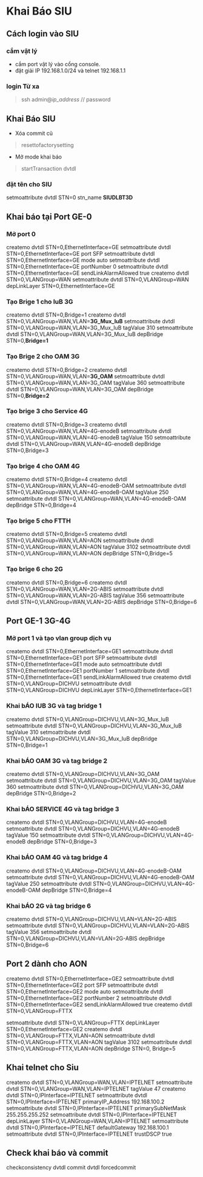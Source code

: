 # Khai Báo SIU
## Cách login vào SIU
### cắm vật lý
- cắm port vật lý vào cổng console.
- đặt giải IP 192.168.1.0/24 và telnet 192.168.1.1
### login Từ xa
>ssh admin@*ip_address*
// password
## Khai Báo  SIU
- Xóa commit cũ
>resettofactorysetting
- Mở mode khai báo
>startTransaction dvtdl
### đặt tên cho SIU
setmoattribute dvtdl STN=0 stn_name **SIUDLBT3D**
## Khai báo tại Port GE-0
### Mở port 0
createmo dvtdl STN=0,EthernetInterface=GE
setmoattribute dvtdl STN=0,EthernetInterface=GE port SFP
setmoattribute dvtdl STN=0,EthernetInterface=GE mode auto
setmoattribute dvtdl STN=0,EthernetInterface=GE portNumber 0
setmoattribute dvtdl STN=0,EthernetInterface=GE sendLinkAlarmAllowed true
createmo dvtdl STN=0,VLANGroup=WAN
setmoattribute dvtdl STN=0,VLANGroup=WAN depLinkLayer STN=0,EthernetInterface=GE
### Tạo Brige 1 cho IuB 3G
createmo dvtdl STN=0,Bridge=1
createmo dvtdl STN=0,VLANGroup=WAN,VLAN=**3G_Mux_IuB**
setmoattribute dvtdl STN=0,VLANGroup=WAN,VLAN=3G_Mux_IuB tagValue 310
setmoattribute dvtdl STN=0,VLANGroup=WAN,VLAN=3G_Mux_IuB depBridge STN=0,**Bridge=1**
### Tạo Brige 2 cho OAM 3G
createmo dvtdl STN=0,Bridge=2
createmo dvtdl STN=0,VLANGroup=WAN,VLAN=**3G_OAM**
setmoattribute dvtdl STN=0,VLANGroup=WAN,VLAN=3G_OAM tagValue 360
setmoattribute dvtdl STN=0,VLANGroup=WAN,VLAN=3G_OAM depBridge STN=0,**Bridge=2**
### Tạo brige 3 cho Service 4G
createmo dvtdl STN=0,Bridge=3
createmo dvtdl STN=0,VLANGroup=WAN,VLAN=4G-enodeB
setmoattribute dvtdl STN=0,VLANGroup=WAN,VLAN=4G-enodeB tagValue 150
setmoattribute dvtdl STN=0,VLANGroup=WAN,VLAN=4G-enodeB depBridge STN=0,Bridge=3
### Tạo brige 4 cho OAM 4G
createmo dvtdl STN=0,Bridge=4
createmo dvtdl STN=0,VLANGroup=WAN,VLAN=4G-enodeB-OAM
setmoattribute dvtdl STN=0,VLANGroup=WAN,VLAN=4G-enodeB-OAM tagValue 250
setmoattribute dvtdl STN=0,VLANGroup=WAN,VLAN=4G-enodeB-OAM depBridge STN=0,Bridge=4
### Tạo brige 5 cho FTTH
createmo dvtdl STN=0,Bridge=5
createmo dvtdl STN=0,VLANGroup=WAN,VLAN=AON
setmoattribute dvtdl STN=0,VLANGroup=WAN,VLAN=AON tagValue 3102
setmoattribute dvtdl STN=0,VLANGroup=WAN,VLAN=AON depBridge STN=0,Bridge=5
### Tạo brige 6 cho 2G
createmo dvtdl STN=0,Bridge=6
createmo dvtdl STN=0,VLANGroup=WAN,VLAN=2G-ABIS
setmoattribute dvtdl STN=0,VLANGroup=WAN,VLAN=2G-ABIS tagValue 356
setmoattribute dvtdl STN=0,VLANGroup=WAN,VLAN=2G-ABIS depBridge STN=0,Bridge=6

## Port GE-1 3G-4G
### Mở port 1 và tạo vlan group dịch vụ
createmo dvtdl STN=0,EthernetInterface=GE1
setmoattribute dvtdl STN=0,EthernetInterface=GE1 port SFP
setmoattribute dvtdl STN=0,EthernetInterface=GE1 mode auto
setmoattribute dvtdl STN=0,EthernetInterface=GE1 portNumber 1
setmoattribute dvtdl STN=0,EthernetInterface=GE1 sendLinkAlarmAllowed true
createmo dvtdl STN=0,VLANGroup=DICHVU
setmoattribute dvtdl STN=0,VLANGroup=DICHVU depLinkLayer STN=0,EthernetInterface=GE1
### Khai bÁO IUB 3G và tag bridge 1
createmo dvtdl STN=0,VLANGroup=DICHVU,VLAN=3G_Mux_IuB
setmoattribute dvtdl STN=0,VLANGroup=DICHVU,VLAN=3G_Mux_IuB tagValue 310
setmoattribute dvtdl STN=0,VLANGroup=DICHVU,VLAN=3G_Mux_IuB depBridge STN=0,Bridge=1
### Khai bÁO OAM 3G và tag bridge 2
createmo dvtdl STN=0,VLANGroup=DICHVU,VLAN=3G_OAM
setmoattribute dvtdl STN=0,VLANGroup=DICHVU,VLAN=3G_OAM tagValue 360
setmoattribute dvtdl STN=0,VLANGroup=DICHVU,VLAN=3G_OAM depBridge STN=0,Bridge=2

### Khai bÁO SERVICE 4G và tag bridge 3
createmo dvtdl STN=0,VLANGroup=DICHVU,VLAN=4G-enodeB
setmoattribute dvtdl STN=0,VLANGroup=DICHVU,VLAN=4G-enodeB tagValue 150
setmoattribute dvtdl STN=0,VLANGroup=DICHVU,VLAN=4G-enodeB depBridge STN=0,Bridge=3

### Khai bÁO OAM 4G và tag bridge 4
createmo dvtdl STN=0,VLANGroup=DICHVU,VLAN=4G-enodeB-OAM
setmoattribute dvtdl STN=0,VLANGroup=DICHVU,VLAN=4G-enodeB-OAM tagValue 250
setmoattribute dvtdl STN=0,VLANGroup=DICHVU,VLAN=4G-enodeB-OAM depBridge STN=0,Bridge=4
### Khai bÁO 2G và tag bridge 6
createmo dvtdl STN=0,VLANGroup=DICHVU,VLAN=VLAN=2G-ABIS
setmoattribute dvtdl STN=0,VLANGroup=DICHVU,VLAN=VLAN=2G-ABIS tagValue 356
setmoattribute dvtdl STN=0,VLANGroup=DICHVU,VLAN=VLAN=2G-ABIS depBridge STN=0,Bridge=6
## Port 2 dành cho AON
createmo dvtdl STN=0,EthernetInterface=GE2
setmoattribute dvtdl STN=0,EthernetInterface=GE2 port SFP
setmoattribute dvtdl STN=0,EthernetInterface=GE2 mode auto
setmoattribute dvtdl STN=0,EthernetInterface=GE2 portNumber 2
setmoattribute dvtdl STN=0,EthernetInterface=GE2 sendLinkAlarmAllowed true
createmo dvtdl STN=0,VLANGroup=FTTX


setmoattribute dvtdl STN=0,VLANGroup=FTTX depLinkLayer STN=0,EthernetInterface=GE2
createmo dvtdl STN=0,VLANGroup=FTTX,VLAN=AON
setmoattribute dvtdl STN=0,VLANGroup=FTTX,VLAN=AON tagValue 3102
setmoattribute dvtdl STN=0,VLANGroup=FTTX,VLAN=AON depBridge STN=0, Bridge=5
## Khai telnet cho Siu
createmo dvtdl STN=0,VLANGroup=WAN,VLAN=IPTELNET
setmoattribute dvtdl STN=0,VLANGroup=WAN,VLAN=IPTELNET tagValue 47
createmo dvtdl STN=0,IPInterface=IPTELNET
setmoattribute dvtdl STN=0,IPInterface=IPTELNET primaryIP_Address 192.168.100.2
setmoattribute dvtdl STN=0,IPInterface=IPTELNET primarySubNetMask 255.255.255.252
setmoattribute dvtdl STN=0,IPInterface=IPTELNET depLinkLayer STN=0,VLANGroup=WAN,VLAN=IPTELNET
setmoattribute dvtdl STN=0,IPInterface=IPTELNET defaultGateway 192.168.100.1
setmoattribute dvtdl STN=0,IPInterface=IPTELNET trustDSCP true
## Check khai báo và commit
checkconsistency dvtdl
commit dvtdl forcedcommit
